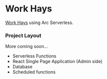 # Work Hays

[Work Hays](https://workhays.com) using Arc Serverless.

### Project Layout

More coming soon...

-   Serverless Functions
-   React Single Page Application (Admin side)
-   Database
-   Scheduled functions
